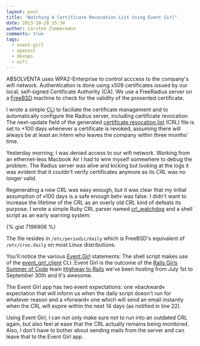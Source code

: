 ```yaml
---
layout: post
title: "Watching A Certificate Revocation List Using Event Girl"
date: 2013-10-28 15:34
author: Carsten Zimmermann
comments: true
tags: 
  - event-girl
  - openssl
  - devops
  - wifi
---
```


ABSOLVENTA uses WPA2-Enterprise to control acccess to the company's wifi
network.  Authentication is done using x509 certificates issued by our local,
self-signed Certificate Authority (CA). We use a FreeRadius server on a
[FreeBSD](https://www.freebsd.org) machine to check for the validity of the
presented certificate.

I wrote a simple <abbr title="Command Line Interface">CLI</abbr> to faciliate
the certificate management and to automatically configure the Radius server,
including certificate revocation. The next-update field of the generated
[certificate revocation
list](http://en.wikipedia.org/wiki/Certificate_revocation_list) (CRL) file is
set to +100 days whenever a certificate is revoked, assuming there will always
be at least an intern who leaves the company within three months' time.

Yesterday morning, I was denied access to our wifi network. Working from an ethernet-less
Macbook Air I had to wire myself somewhere to debug the problem. The Radius server
was alive and kicking but looking at the logs it was evident that it couldn't
verify certificates anymore as its CRL was no longer valid.

Regenerating a new CRL was easy enough, but it was clear that my initial
assumption of »100 days is a safe enough bet« was false. I didn't want to
increase the lifetime of the CRL as an overly old CRL kind of defeats its
purpose.  I wrote a simple Ruby CRL parser named
[crl_watchdog](https://github.com/Absolventa/crl_watchdog) and a shell script
as an early warning system:

{% gist 7196906 %}

The file resides in ``/etc/periodic/daily`` which is FreeBSD's equivalent of
``/etc/cron.daily`` on most Linux distributions.

You'll notice the various [Event Girl](https://github.com/Absolventa/event_girl)
statements: The shell script makes use of the
[event_girl_client](https://github.com/Absolventa/event_girl_client) CLI. Event Girl
is the outcome of the [Rails Girls Summer of Code](http://railsgirlssummerofcode.org)
team [Highway to Rails](http://highwaytorails.tumblr.com) we've been hosting
from July 1st to September 30th and it's awesome.

The Event Girl app has two event expectations: one »backward« expectation that
will inform us when the daily script doesn't run for whatever reason and a
»forward« one which will send an email instantly when the CRL will expire
within the next 14 days (as notified in line 22).

Using Event Girl, I can not only make sure not to run into an outdated CRL again,
but also feel at ease that the CRL actually remains being monitored. Also, I
don't have to bother about sending mails from the server and can leave that
to the Event Girl app.
